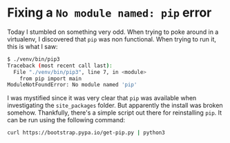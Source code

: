 # Fixing a `No module named: pip` error

Today I stumbled on something very odd. When trying to poke around in a virtualenv, I discovered that `pip` was non functional. When trying to run it, this is what I saw:

```sh
$ ./venv/bin/pip3
Traceback (most recent call last):
  File "./venv/bin/pip3", line 7, in <module>
    from pip import main
ModuleNotFoundError: No module named 'pip'
```

I was mystified since it was very clear that `pip` was available when investigating the `site_packages` folder. But apparently the install was broken somehow. Thankfully, there's a simple script out there for reinstalling `pip`. It can be run using the following command:

```sh
curl https://bootstrap.pypa.io/get-pip.py | python3
```